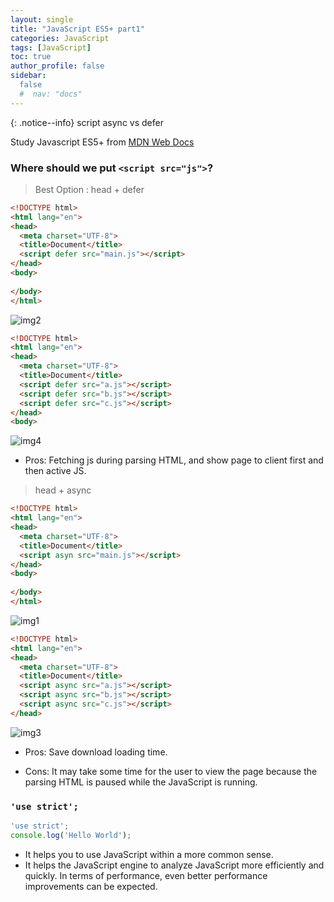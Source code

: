 ```yaml
---
layout: single
title: "JavaScript ES5+ part1"
categories: JavaScript
tags: [JavaScript]
toc: true
author_profile: false
sidebar:
  false
  #  nav: "docs"
---
```


{: .notice--info}
script async vs defer

Study Javascript ES5+ from [MDN Web Docs](https://developer.mozilla.org/en-US/docs/Web/JavaScript)

### Where should we put `<script src="js">`?

> Best Option : head + defer

```html
<!DOCTYPE html>
<html lang="en">
<head>
  <meta charset="UTF-8">
  <title>Document</title>
  <script defer src="main.js"></script>
</head>
<body>
  
</body>
</html>
```

![img2](../../images/2022-03-20-Javascript/img2.png)

```html
<!DOCTYPE html>
<html lang="en">
<head>
  <meta charset="UTF-8">
  <title>Document</title>
  <script defer src="a.js"></script>
  <script defer src="b.js"></script>
  <script defer src="c.js"></script>
</head>
<body>
```

![img4](../../images/2022-03-20-Javascript/img4.png)

- Pros:  Fetching js during parsing HTML, and show page to client first and then active JS. 



> head + async

```html
<!DOCTYPE html>
<html lang="en">
<head>
  <meta charset="UTF-8">
  <title>Document</title>
  <script asyn src="main.js"></script>
</head>
<body>
  
</body>
</html>
```

![img1](../../images/2022-03-20-Javascript/img1.png)

```html
<!DOCTYPE html>
<html lang="en">
<head>
  <meta charset="UTF-8">
  <title>Document</title>
  <script async src="a.js"></script>
  <script async src="b.js"></script>
  <script async src="c.js"></script>
</head>
```

![img3](../../images/2022-03-20-Javascript/img3.png)

- Pros: Save download loading time. 

- Cons: It may take some time for the user to view the page because the parsing HTML is paused while the JavaScript is running.

### `'use strict';`

```js
'use strict';
console.log('Hello World');
```

- It helps you to use JavaScript within a more common sense.
- It helps the JavaScript engine to analyze JavaScript more efficiently and quickly. In terms of performance, even better performance improvements can be expected.
